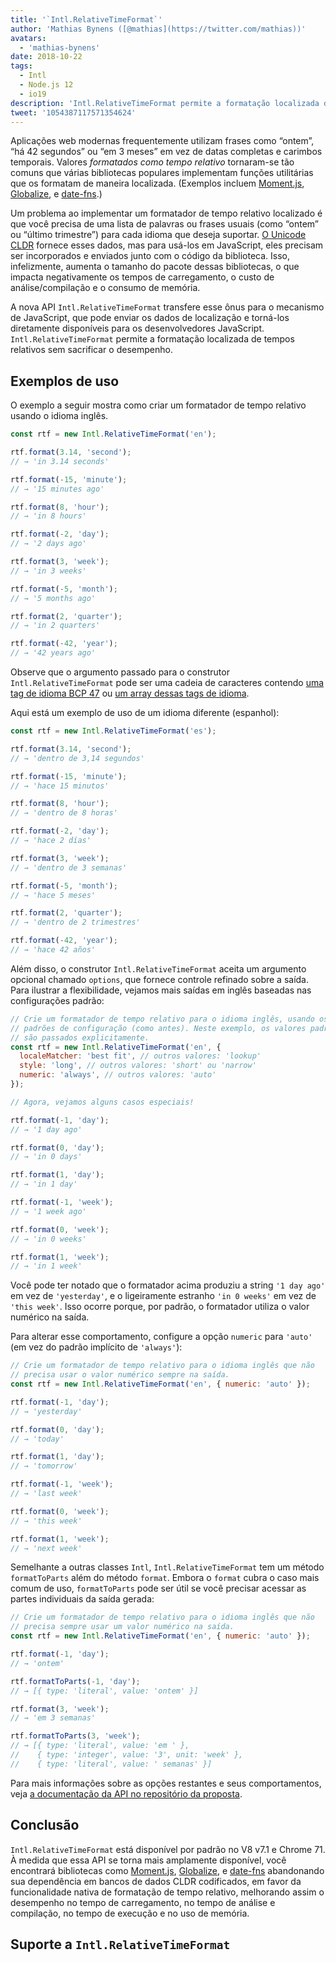 ```yaml
---
title: '`Intl.RelativeTimeFormat`'
author: 'Mathias Bynens ([@mathias](https://twitter.com/mathias))'
avatars:
  - 'mathias-bynens'
date: 2018-10-22
tags:
  - Intl
  - Node.js 12
  - io19
description: 'Intl.RelativeTimeFormat permite a formatação localizada de tempos relativos sem sacrificar o desempenho.'
tweet: '1054387117571354624'
---
```

Aplicações web modernas frequentemente utilizam frases como “ontem”, “há 42 segundos” ou “em 3 meses” em vez de datas completas e carimbos temporais. Valores _formatados como tempo relativo_ tornaram-se tão comuns que várias bibliotecas populares implementam funções utilitárias que os formatam de maneira localizada. (Exemplos incluem [Moment.js](https://momentjs.com/), [Globalize](https://github.com/globalizejs/globalize), e [date-fns](https://date-fns.org/docs/).)

<!--truncate-->
Um problema ao implementar um formatador de tempo relativo localizado é que você precisa de uma lista de palavras ou frases usuais (como “ontem” ou “último trimestre”) para cada idioma que deseja suportar. [O Unicode CLDR](http://cldr.unicode.org/) fornece esses dados, mas para usá-los em JavaScript, eles precisam ser incorporados e enviados junto com o código da biblioteca. Isso, infelizmente, aumenta o tamanho do pacote dessas bibliotecas, o que impacta negativamente os tempos de carregamento, o custo de análise/compilação e o consumo de memória.

A nova API `Intl.RelativeTimeFormat` transfere esse ônus para o mecanismo de JavaScript, que pode enviar os dados de localização e torná-los diretamente disponíveis para os desenvolvedores JavaScript. `Intl.RelativeTimeFormat` permite a formatação localizada de tempos relativos sem sacrificar o desempenho.

## Exemplos de uso

O exemplo a seguir mostra como criar um formatador de tempo relativo usando o idioma inglês.

```js
const rtf = new Intl.RelativeTimeFormat('en');

rtf.format(3.14, 'second');
// → 'in 3.14 seconds'

rtf.format(-15, 'minute');
// → '15 minutes ago'

rtf.format(8, 'hour');
// → 'in 8 hours'

rtf.format(-2, 'day');
// → '2 days ago'

rtf.format(3, 'week');
// → 'in 3 weeks'

rtf.format(-5, 'month');
// → '5 months ago'

rtf.format(2, 'quarter');
// → 'in 2 quarters'

rtf.format(-42, 'year');
// → '42 years ago'
```

Observe que o argumento passado para o construtor `Intl.RelativeTimeFormat` pode ser uma cadeia de caracteres contendo [uma tag de idioma BCP 47](https://tools.ietf.org/html/rfc5646) ou [um array dessas tags de idioma](https://developer.mozilla.org/en-US/docs/Web/JavaScript/Reference/Global_Objects/Intl#Locale_identification_and_negotiation).

Aqui está um exemplo de uso de um idioma diferente (espanhol):

```js
const rtf = new Intl.RelativeTimeFormat('es');

rtf.format(3.14, 'second');
// → 'dentro de 3,14 segundos'

rtf.format(-15, 'minute');
// → 'hace 15 minutos'

rtf.format(8, 'hour');
// → 'dentro de 8 horas'

rtf.format(-2, 'day');
// → 'hace 2 días'

rtf.format(3, 'week');
// → 'dentro de 3 semanas'

rtf.format(-5, 'month');
// → 'hace 5 meses'

rtf.format(2, 'quarter');
// → 'dentro de 2 trimestres'

rtf.format(-42, 'year');
// → 'hace 42 años'
```

Além disso, o construtor `Intl.RelativeTimeFormat` aceita um argumento opcional chamado `options`, que fornece controle refinado sobre a saída. Para ilustrar a flexibilidade, vejamos mais saídas em inglês baseadas nas configurações padrão:

```js
// Crie um formatador de tempo relativo para o idioma inglês, usando os
// padrões de configuração (como antes). Neste exemplo, os valores padrão
// são passados explicitamente.
const rtf = new Intl.RelativeTimeFormat('en', {
  localeMatcher: 'best fit', // outros valores: 'lookup'
  style: 'long', // outros valores: 'short' ou 'narrow'
  numeric: 'always', // outros valores: 'auto'
});

// Agora, vejamos alguns casos especiais!

rtf.format(-1, 'day');
// → '1 day ago'

rtf.format(0, 'day');
// → 'in 0 days'

rtf.format(1, 'day');
// → 'in 1 day'

rtf.format(-1, 'week');
// → '1 week ago'

rtf.format(0, 'week');
// → 'in 0 weeks'

rtf.format(1, 'week');
// → 'in 1 week'
```

Você pode ter notado que o formatador acima produziu a string `'1 day ago'` em vez de `'yesterday'`, e o ligeiramente estranho `'in 0 weeks'` em vez de `'this week'`. Isso ocorre porque, por padrão, o formatador utiliza o valor numérico na saída.

Para alterar esse comportamento, configure a opção `numeric` para `'auto'` (em vez do padrão implícito de `'always'`):

```js
// Crie um formatador de tempo relativo para o idioma inglês que não
// precisa usar o valor numérico sempre na saída.
const rtf = new Intl.RelativeTimeFormat('en', { numeric: 'auto' });

rtf.format(-1, 'day');
// → 'yesterday'

rtf.format(0, 'day');
// → 'today'

rtf.format(1, 'day');
// → 'tomorrow'

rtf.format(-1, 'week');
// → 'last week'

rtf.format(0, 'week');
// → 'this week'

rtf.format(1, 'week');
// → 'next week'
```

Semelhante a outras classes `Intl`, `Intl.RelativeTimeFormat` tem um método `formatToParts` além do método `format`. Embora o `format` cubra o caso mais comum de uso, `formatToParts` pode ser útil se você precisar acessar as partes individuais da saída gerada:

```js
// Crie um formatador de tempo relativo para o idioma inglês que não
// precisa sempre usar um valor numérico na saída.
const rtf = new Intl.RelativeTimeFormat('en', { numeric: 'auto' });

rtf.format(-1, 'day');
// → 'ontem'

rtf.formatToParts(-1, 'day');
// → [{ type: 'literal', value: 'ontem' }]

rtf.format(3, 'week');
// → 'em 3 semanas'

rtf.formatToParts(3, 'week');
// → [{ type: 'literal', value: 'em ' },
//    { type: 'integer', value: '3', unit: 'week' },
//    { type: 'literal', value: ' semanas' }]
```

Para mais informações sobre as opções restantes e seus comportamentos, veja [a documentação da API no repositório da proposta](https://github.com/tc39/proposal-intl-relative-time#api).

## Conclusão

`Intl.RelativeTimeFormat` está disponível por padrão no V8 v7.1 e Chrome 71. À medida que essa API se torna mais amplamente disponível, você encontrará bibliotecas como [Moment.js](https://momentjs.com/), [Globalize](https://github.com/globalizejs/globalize), e [date-fns](https://date-fns.org/docs/) abandonando sua dependência em bancos de dados CLDR codificados, em favor da funcionalidade nativa de formatação de tempo relativo, melhorando assim o desempenho no tempo de carregamento, no tempo de análise e compilação, no tempo de execução e no uso de memória.

## Suporte a `Intl.RelativeTimeFormat`

<feature-support chrome="71 /blog/v8-release-71#javascript-language-features"
                 firefox="65"
                 safari="14"
                 nodejs="12 https://twitter.com/mathias/status/1120700101637353473"
                 babel="não"></feature-support>
